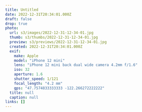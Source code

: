 ```yaml
---
title: Untitled
date: 2022-12-31T20:34:01.000Z
draft: false
drop: true
photo:
  url: s3/images/2022-12-31-12-34-01.jpg
  thumb: s3/thumbs/2022-12-31-12-34-01.jpg
  preview: s3/previews/2022-12-31-12-34-01.jpg
  created: 2022-12-31T20:34:01.000Z
  exif:
    make: Apple
    model: "iPhone 12 mini"
    lens: "iPhone 12 mini back dual wide camera 4.2mm f/1.6"
    iso: 32
    aperture: 1.6
    shutter_speed: 1/121
    focal_length: "4.2 mm"
    gps: "47.7574833333333 -122.266272222222"
  title: null
  caption: null
links: []
---
```

